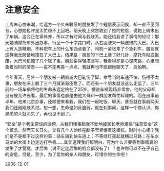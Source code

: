 # 注意安全

<p>上周末心血来潮，给远方一个久未联系的朋友发了个短信表示问候，却一直不见回音，心想她也许是太忙顾不上回吧。前天晚上突然收到了她的短信，说她上周末出了车祸，这会正在家休养，所以才有时间与我联系。她还给我讲了事情的经过：那天她骑摩托车外出办事，行至一个十字路口时，从右面驶来一辆送殡的大巴。大巴上有人放鞭炮，不料把车上的什么东西点着了。司机一紧张来了个急刹车，朋友就这样毫无防备地撞在了大巴上。结果是：朋友的下巴上缝了好几针，摩托车彻底报废，大巴司机赔了几个钱了事。朋友讲得轻描淡写，我看得却是心惊肉跳，心里想象着当时的情景——说不定再差一点点，我就再也不能跟她聊天了，后怕啊。</p>
<p>今年春天，另外一个朋友被一辆旅游大巴轧伤了脚，幸亏当时车速不快，伤得不太重，朋友在床上躺了三个月就渐渐痊愈了。而还有一个朋友就没这么走运了，三年前的一场车祸将他的生命永远定格在了25岁。据说车祸现场非常惨，他的父母都没有被允许去看，最后的事情也都是由他大哥和一群朋友帮忙料理的。而在出事前半年，他来北京办事，还顺便来看我，我们在一起吃饭、聊天。甚至就在事前两天我们还刚刚联系过。想一想，生命是如此脆弱，就在刹那间，这样一个你认识、你熟悉的人就消失了，再也见不到了。</p>
<p>“安全”是个老生常谈的话题，从我们懂事起就不断地被家长老师灌输“注意安全”这个概念。然而天长日久，又有几个人始终在脑子里紧绷着这根弦，时时小心呢？我们是不是都干过这样的事：骑车骑到快车道上；不等绿灯亮起就横过马路；在车水马龙的大街上边走边打手机……其实道理我们都明白，可为什么非要等到事情真的发生了才警觉，才后悔（说不定连后悔的机会都没有了）？也许你可以不在乎自己的安危，但是，至少，为了爱你的亲人和朋友，珍惜你的生命吧！</p>


2006-12-01